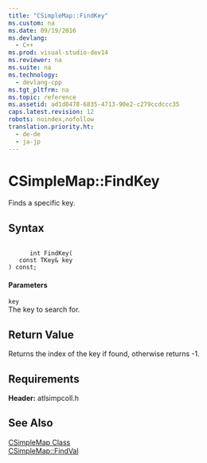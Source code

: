 ```yaml
---
title: "CSimpleMap::FindKey"
ms.custom: na
ms.date: 09/19/2016
ms.devlang: 
  - C++
ms.prod: visual-studio-dev14
ms.reviewer: na
ms.suite: na
ms.technology: 
  - devlang-cpp
ms.tgt_pltfrm: na
ms.topic: reference
ms.assetid: ad1d0478-6835-4713-90e2-c279ccdccc35
caps.latest.revision: 12
robots: noindex,nofollow
translation.priority.ht: 
  - de-de
  - ja-jp
---
```

# CSimpleMap::FindKey
Finds a specific key.  
  
## Syntax  
  
```  
  
      int FindKey(  
   const TKey& key   
) const;  
```  
  
#### Parameters  
 `key`  
 The key to search for.  
  
## Return Value  
 Returns the index of the key if found, otherwise returns -1.  
  
## Requirements  
 **Header:** atlsimpcoll.h  
  
## See Also  
 [CSimpleMap Class](../vs140/CSimpleMap-Class.md)   
 [CSimpleMap::FindVal](../vs140/CSimpleMap--FindVal.md)